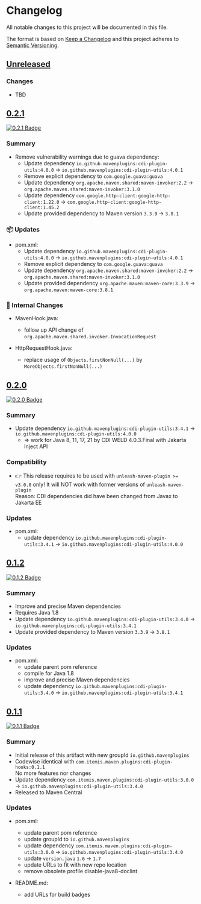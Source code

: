 # Changelog

All notable changes to this project will be documented in this file.

The format is based on [Keep a Changelog](http://keepachangelog.com/)
and this project adheres to [Semantic Versioning](http://semver.org/).

<!-- Format restrictions - see https://common-changelog.org and https://keepachangelog.com/ for details -->
<!-- Each Release must start with a line for the release version of exactly this format: ## [version] -->
<!-- The subsequent comment lines start with a space - not to irritate the release scripts parser!
 ## [major.minor.micro]
 <empty line> - optional sub sections may follow like:
 ### Added:
 - This feature was added
 <empty line>
 ### Changed:
 - This feature was changed
 <empty line>
 ### Removed:
 - This feature was removed
 <empty line>
 ### Fixed:
 - This issue was fixed
 <empty line>
 <empty line> - next line is the starting of the previous release
 ## [major.minor.micro]
 <empty line>
 <...>
 !!! In addition the compare URL links are to be maintained at the end of this CHANGELOG.md as follows.
     These links provide direct access to the GitHub compare vs. the previous release.
     The particular link of a released version will be copied to the release notes of a release accordingly.
     At the end of this file appropriate compare links have to be maintained for each release version in format:
 
  +-current release version
  |
  |                   +-URL to this repo                previous release version tag-+       +-current release version tag
  |                   |                                                              |       |
 [major.minor.micro]: https://github.com/mavenplugins/maven-cdi-plugin-hooks/compare/vM.N.u..vM.N.u
-->
<!--
## [Unreleased]

### 🚨 Removed
- TBD

### 💥 Breaking
- TBD

### 📢 Deprecated
- TBD

### 🚀 New Features
- TBD

### 🐛 Fixes
- TBD

### ✨ Improvements
- TBD

### 🔧 Internal Changes
- TBD

### 🚦 Tests
- TBD

### 📦 Updates
- TBD

### 🔒 Security
- TBD

### 📝 Documentation Updates
- TBD
-->

## [Unreleased]

### Changes
- TBD


## [0.2.1]
<!-- !!! Align version in badge URLs as well !!! -->
[![0.2.1 Badge](https://img.shields.io/nexus/r/io.github.mavenplugins/cdi-plugin-hooks?server=https://s01.oss.sonatype.org&label=Maven%20Central&queryOpt=:v=0.2.1)](https://central.sonatype.com/artifact/io.github.mavenplugins/cdi-plugin-hooks/0.2.1)

### Summary
- Remove vulnerability warnings due to guava dependency:
  - Update dependency `io.github.mavenplugins:cdi-plugin-utils:4.0.0` -> `io.github.mavenplugins:cdi-plugin-utils:4.0.1`
  - Remove explicit dependency to `com.google.guava:guava`
  - Update dependency `org.apache.maven.shared:maven-invoker:2.2` -> `org.apache.maven.shared:maven-invoker:3.1.0`
  - Update dependency `com.google.http-client:google-http-client:1.22.0` -> `com.google.http-client:google-http-client:1.45.2`
  - Update provided dependency to Maven version `3.3.9` -> `3.8.1`

### 📦 Updates
- pom.xml:
  - Update dependency `io.github.mavenplugins:cdi-plugin-utils:4.0.0` -> `io.github.mavenplugins:cdi-plugin-utils:4.0.1`
  - Remove explicit dependency to `com.google.guava:guava`
  - Update dependency `org.apache.maven.shared:maven-invoker:2.2` -> `org.apache.maven.shared:maven-invoker:3.1.0`
  - Update provided dependency `org.apache.maven:maven-core:3.3.9` -> `org.apache.maven:maven-core:3.8.1`

### 🔧 Internal Changes
- MavenHook.java:
  - follow up API change of `org.apache.maven.shared.invoker.InvocationRequest`

- HttpRequestHook.java:
  - replace usage of `Objects.firstNonNull(...)` by `MoreObjects.firstNonNull(...)`


## [0.2.0]
<!-- !!! Align version in badge URLs as well !!! -->
[![0.2.0 Badge](https://img.shields.io/nexus/r/io.github.mavenplugins/cdi-plugin-hooks?server=https://s01.oss.sonatype.org&label=Maven%20Central&queryOpt=:v=0.2.0)](https://central.sonatype.com/artifact/io.github.mavenplugins/cdi-plugin-hooks/0.2.0)

### Summary
- Update dependency `io.github.mavenplugins:cdi-plugin-utils:3.4.1` -> `io.github.mavenplugins:cdi-plugin-utils:4.0.0`
  - => work for Java 8, 11, 17, 21 by CDI WELD 4.0.3.Final with Jakarta Inject API

### Compatibility
- 👉 This release requires to be used with `unleash-maven-plugin >= v3.0.0` only! It will NOT work with former versions of `unleash-maven-plugin`<br>
  Reason: CDI dependencies did have been changed from Javax to Jakarta EE

### Updates
- pom.xml:
  - update dependency `io.github.mavenplugins:cdi-plugin-utils:3.4.1` -> `io.github.mavenplugins:cdi-plugin-utils:4.0.0`


## [0.1.2]
<!-- !!! Align version in badge URLs as well !!! -->
[![0.1.2 Badge](https://img.shields.io/nexus/r/io.github.mavenplugins/cdi-plugin-hooks?server=https://s01.oss.sonatype.org&label=Maven%20Central&queryOpt=:v=0.1.2)](https://central.sonatype.com/artifact/io.github.mavenplugins/cdi-plugin-hooks/0.1.2)

### Summary
- Improve and precise Maven dependencies
- Requires Java 1.8
- Update dependency `io.github.mavenplugins:cdi-plugin-utils:3.4.0` -> `io.github.mavenplugins:cdi-plugin-utils:3.4.1`
- Update provided dependency to Maven version `3.3.9` -> `3.8.1`

### Updates
- pom.xml:
  - update parent pom reference
  - compile for Java 1.8
  - improve and precise Maven dependencies
  - update dependency `io.github.mavenplugins:cdi-plugin-utils:3.4.0` -> `io.github.mavenplugins:cdi-plugin-utils:3.4.1`


## [0.1.1]
<!-- !!! Align version in badge URLs as well !!! -->
[![0.1.1 Badge](https://img.shields.io/nexus/r/io.github.mavenplugins/cdi-plugin-hooks?server=https://s01.oss.sonatype.org&label=Maven%20Central&queryOpt=:v=0.1.1)](https://central.sonatype.com/artifact/io.github.mavenplugins/cdi-plugin-hooks/0.1.1)

### Summary
- Initial release of this artifact with new groupId `io.github.mavenplugins`
- Codewise identical with `com.itemis.maven.plugins:cdi-plugin-hooks:0.1.1`<br>No more features nor changes
- Update dependency `com.itemis.maven.plugins:cdi-plugin-utils:3.0.0` -> `io.github.mavenplugins:cdi-plugin-utils:3.4.0`
- Released to Maven Central

### Updates
- pom.xml:
  - update parent pom reference
  - update groupId to `io.github.mavenplugins`
  - update dependency `com.itemis.maven.plugins:cdi-plugin-utils:3.0.0` -> `io.github.mavenplugins:cdi-plugin-utils:3.4.0`
  - update `version.java` `1.6` -> `1.7`
  - update URLs to fit with new repo location
  - remove obsolete profile disable-java8-doclint

- README.md:
  - add URLs for build badges


<!--
## []

### NeverReleased
- This is just a dummy placeholder to make the parser of GHCICD/release-notes-from-changelog@v1 happy!
-->

[Unreleased]: https://github.com/mavenplugins/maven-cdi-plugin-hooks/compare/v0.2.1..HEAD
[0.2.1]: https://github.com/mavenplugins/maven-cdi-plugin-hooks/compare/v0.2.0..v0.2.1
[0.2.0]: https://github.com/mavenplugins/maven-cdi-plugin-hooks/compare/v0.1.2..v0.2.0
[0.1.2]: https://github.com/mavenplugins/maven-cdi-plugin-hooks/compare/v0.1.1..v0.1.2
[0.1.1]: https://github.com/mavenplugins/maven-cdi-plugin-hooks/releases/tag/v0.1.1
